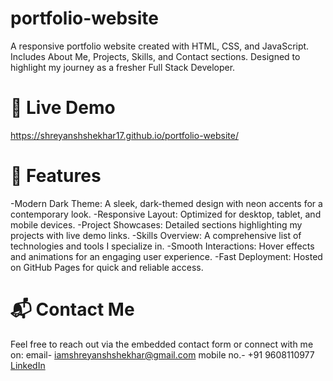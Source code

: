 # portfolio-website
A responsive portfolio website created with HTML, CSS, and JavaScript.   Includes About Me, Projects, Skills, and Contact sections.   Designed to highlight my journey as a fresher Full Stack Developer.

# 🚀 Live Demo
https://shreyanshshekhar17.github.io/portfolio-website/

# 🧩 Features

-Modern Dark Theme: A sleek, dark-themed design with neon accents for a contemporary look.
-Responsive Layout: Optimized for desktop, tablet, and mobile devices.
-Project Showcases: Detailed sections highlighting my projects with live demo links.
-Skills Overview: A comprehensive list of technologies and tools I specialize in.
-Smooth Interactions: Hover effects and animations for an engaging user experience.
-Fast Deployment: Hosted on GitHub Pages for quick and reliable access.

# 📬 Contact Me

Feel free to reach out via the embedded contact form or connect with me on:
email- iamshreyanshshekhar@gmail.com
mobile no.- +91 9608110977
[LinkedIn](https://www.linkedin.com/in/shreyanshshekhar17/)

